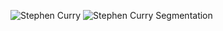 ![Stephen Curry](https://github.com/yuhaoyin/UCLA-W20-ECE219-LargeScaleDataMining/blob/master/project2-clustering/stephen_curry.jpg) ![Stephen Curry Segmentation](https://github.com/yuhaoyin/UCLA-W20-ECE219-LargeScaleDataMining/blob/master/project2-clustering/stephen_curry_seg.png)
